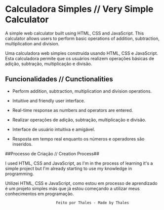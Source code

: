 # Calculadora Simples // Very Simple Calculator

A simple web calculator built using HTML, CSS and JavaScript. This calculator allows users to perform basic operations of addition, subtraction, multiplication and division.


Uma calculadora web simples construída usando HTML, CSS e JavaScript. Esta calculadora permite que os usuários realizem operações básicas de adição, subtração, multiplicação e divisão.


## Funcionalidades // Cunctionalities

- Perform addition, subtraction, multiplication and division operations.
- Intuitive and friendly user interface.
- Real-time response as numbers and operators are entered.


- Realizar operações de adição, subtração, multiplicação e divisão.
- Interface de usuário intuitiva e amigável.
- Resposta em tempo real enquanto os números e operadores são inseridos.


##Processo de Criação // Creation Process##

I used HTML, CSS and JavaScript, as I'm in the process of learning it's a simple project
   but I'm already starting to use my knowledge in programming.
   

  Utilizei HTML, CSS e JavaScript, como estou em processo de aprendizado é um projeto simples
  más que já estou começando a utilizar meus conhecimentos em programação.

  
                           Feito por Thales - Made by Thales
